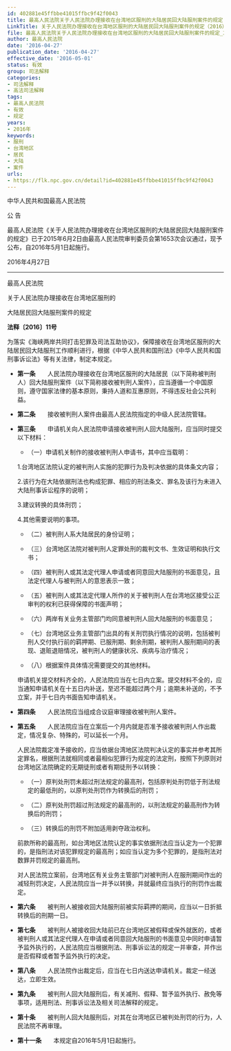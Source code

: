 ```yaml
---
id: 402881e45ffbbe41015ffbc9f42f0043
title: 最高人民法院关于人民法院办理接收在台湾地区服刑的大陆居民回大陆服刑案件的规定
LinkTitle: 关于人民法院办理接收在台湾地区服刑的大陆居民回大陆服刑案件的规定（2016）
file: 最高人民法院关于人民法院办理接收在台湾地区服刑的大陆居民回大陆服刑案件的规定_20160427_402881e45ffbbe41015ffbc9f42f0043.docx
author: 最高人民法院
date: '2016-04-27'
publication_date: '2016-04-27'
effective_date: '2016-05-01'
status: 有效
group: 司法解释
categories:
- 司法解释
- 高法司法解释
tags:
- 最高人民法院
- 有效
- 规定
years:
- 2016年
keywords:
- 服刑
- 台湾地区
- 居民
- 大陆
- 案件
urls:
- https://flk.npc.gov.cn/detail?id=402881e45ffbbe41015ffbc9f42f0043
---
```


中华人民共和国最高人民法院

公 告

最高人民法院《关于人民法院办理接收在台湾地区服刑的大陆居民回大陆服刑案件的规定》已于2015年6月2日由最高人民法院审判委员会第1653次会议通过，现予公布，自2016年5月1日起施行。

2016年4月27日

---

最高人民法院

关于人民法院办理接收在台湾地区服刑的

大陆居民回大陆服刑案件的规定

**法释〔2016〕11号**

为落实《海峡两岸共同打击犯罪及司法互助协议》，保障接收在台湾地区服刑的大陆居民回大陆服刑工作顺利进行，根据《中华人民共和国刑法》《中华人民共和国刑事诉讼法》等有关法律，制定本规定。

- **第一条**　　人民法院办理接收在台湾地区服刑的大陆居民（以下简称被判刑人）回大陆服刑案件（以下简称接收被判刑人案件），应当遵循一个中国原则，遵守国家法律的基本原则，秉持人道和互惠原则，不得违反社会公共利益。

- **第二条**　　接收被判刑人案件由最高人民法院指定的中级人民法院管辖。

- **第三条**　　申请机关向人民法院申请接收被判刑人回大陆服刑，应当同时提交以下材料：

  - （一）申请机关制作的接收被判刑人申请书，其中应当载明：

  1.台湾地区法院认定的被判刑人实施的犯罪行为及判决依据的具体条文内容；

  2.该行为在大陆依据刑法也构成犯罪、相应的刑法条文、罪名及该行为未进入大陆刑事诉讼程序的说明；

  3.建议转换的具体刑罚；

  4.其他需要说明的事项。

  - （二）被判刑人系大陆居民的身份证明；

  - （三）台湾地区法院对被判刑人定罪处刑的裁判文书、生效证明和执行文书；

  - （四）被判刑人或其法定代理人申请或者同意回大陆服刑的书面意见，且法定代理人与被判刑人的意思表示一致；

  - （五）被判刑人或其法定代理人所作的关于被判刑人在台湾地区接受公正审判的权利已获得保障的书面声明；

  - （六）两岸有关业务主管部门均同意被判刑人回大陆服刑的书面意见；

  - （七）台湾地区业务主管部门出具的有关刑罚执行情况的说明，包括被判刑人交付执行前的羁押期、已服刑期、剩余刑期，被判刑人服刑期间的表现、退赃退赔情况，被判刑人的健康状况、疾病与治疗情况；

  - （八）根据案件具体情况需要提交的其他材料。

  申请机关提交材料齐全的，人民法院应当在七日内立案。提交材料不全的，应当通知申请机关在十五日内补送，至迟不能超过两个月；逾期未补送的，不予立案，并于七日内书面告知申请机关。

- **第四条**　　人民法院应当组成合议庭审理接收被判刑人案件。

- **第五条**　　人民法院应当在立案后一个月内就是否准予接收被判刑人作出裁定，情况复杂、特殊的，可以延长一个月。

  人民法院裁定准予接收的，应当依据台湾地区法院判决认定的事实并参考其所定罪名，根据刑法就相同或者最相似犯罪行为规定的法定刑，按照下列原则对台湾地区法院确定的无期徒刑或者有期徒刑予以转换：

  - （一）原判处刑罚未超过刑法规定的最高刑，包括原判处刑罚低于刑法规定的最低刑的，以原判处刑罚作为转换后的刑罚；

  - （二）原判处刑罚超过刑法规定的最高刑的，以刑法规定的最高刑作为转换后的刑罚；

  - （三）转换后的刑罚不附加适用剥夺政治权利。

  前款所称的最高刑，如台湾地区法院认定的事实依据刑法应当认定为一个犯罪的，是指刑法对该犯罪规定的最高刑；如应当认定为多个犯罪的，是指刑法对数罪并罚规定的最高刑。

  对人民法院立案前，台湾地区有关业务主管部门对被判刑人在服刑期间作出的减轻刑罚决定，人民法院应当一并予以转换，并就最终应当执行的刑罚作出裁定。

- **第六条**　　被判刑人被接收回大陆服刑前被实际羁押的期间，应当以一日折抵转换后的刑期一日。

- **第七条**　　被判刑人被接收回大陆前已在台湾地区被假释或保外就医的，或者被判刑人或其法定代理人在申请或者同意回大陆服刑的书面意见中同时申请暂予监外执行的，人民法院应当根据刑法、刑事诉讼法的规定一并审查，并作出是否假释或者暂予监外执行的决定。

- **第八条**　　人民法院作出裁定后，应当在七日内送达申请机关。裁定一经送达，立即生效。

- **第九条**　　被判刑人回大陆服刑后，有关减刑、假释、暂予监外执行、赦免等事项，适用刑法、刑事诉讼法及相关司法解释的规定。

- **第十条**　　被判刑人回大陆服刑后，对其在台湾地区已被判处刑罚的行为，人民法院不再审理。

- **第十一条**　　本规定自2016年5月1日起施行。
